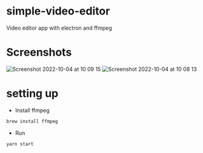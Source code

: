 # simple-video-editor
Video editor app with electron and ffmpeg

# Screenshots
![Screenshot 2022-10-04 at 10 09 15](https://user-images.githubusercontent.com/8426172/193757259-ed070b6d-fb34-4307-a504-468ffd0aa3bc.png)
![Screenshot 2022-10-04 at 10 08 13](https://user-images.githubusercontent.com/8426172/193757282-8a087182-2f72-4252-860b-dca6c1b0847b.png)


# setting up

- Install ffmpeg
```cmd 
brew install ffmpeg
```

- Run
```cmd
yarn start
```
